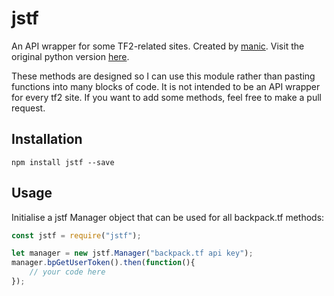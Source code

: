 # jstf

An API wrapper for some TF2-related sites. Created by [manic](http://manic.tf/). Visit the original python version [here](https://github.com/mninc/pytf).

These methods are designed so I can use this module rather than pasting functions into many blocks of code. It is not intended to be an API wrapper for every tf2 site. If you want to add some methods, feel free to make a pull request.

## Installation
`npm install jstf --save`

## Usage

Initialise a jstf Manager object that can be used for all backpack.tf methods:
```js
const jstf = require("jstf");

let manager = new jstf.Manager("backpack.tf api key");
manager.bpGetUserToken().then(function(){
    // your code here
});

```
